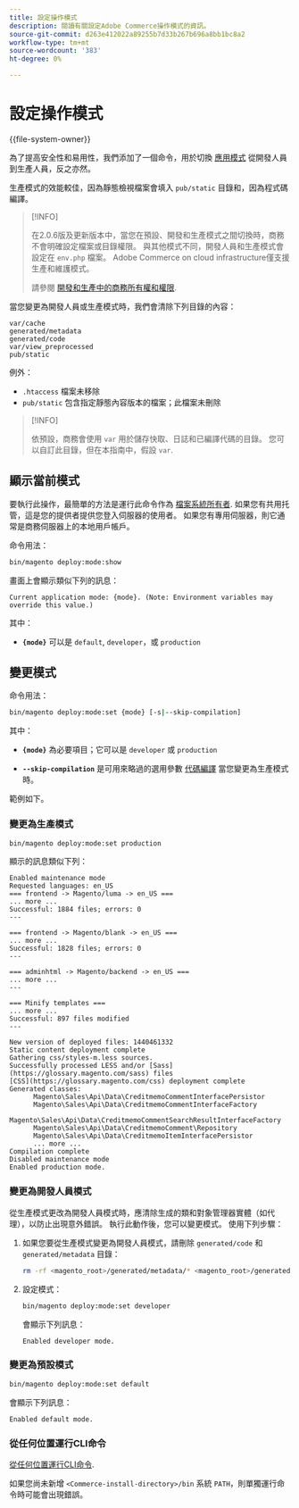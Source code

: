 ```yaml
---
title: 設定操作模式
description: 閱讀有關設定Adobe Commerce操作模式的資訊。
source-git-commit: d263e412022a89255b7d33b267b696a8bb1bc8a2
workflow-type: tm+mt
source-wordcount: '383'
ht-degree: 0%

---
```



# 設定操作模式

{{file-system-owner}}

為了提高安全性和易用性，我們添加了一個命令，用於切換 [應用模式](../bootstrap/application-modes.md) 從開發人員到生產人員，反之亦然。

生產模式的效能較佳，因為靜態檢視檔案會填入 `pub/static` 目錄和，因為程式碼編譯。

>[!INFO]
>
>在2.0.6版及更新版本中，當您在預設、開發和生產模式之間切換時，商務不會明確設定檔案或目錄權限。 與其他模式不同，開發人員和生產模式會設定在 `env.php` 檔案。 Adobe Commerce on cloud infrastructure僅支援生產和維護模式。
>
>請參閱 [開發和生產中的商務所有權和權限](../deployment/file-system-permissions.md).

當您變更為開發人員或生產模式時，我們會清除下列目錄的內容：

```terminal
var/cache
generated/metadata
generated/code
var/view_preprocessed
pub/static
```

例外：

- `.htaccess` 檔案未移除
- `pub/static` 包含指定靜態內容版本的檔案；此檔案未刪除

>[!INFO]
>
>依預設，商務會使用 `var` 用於儲存快取、日誌和已編譯代碼的目錄。 您可以自訂此目錄，但在本指南中，假設 `var`.

## 顯示當前模式

要執行此操作，最簡單的方法是運行此命令作為 [檔案系統所有者](../../installation/prerequisites/file-system/overview.md). 如果您有共用托管，這是您的提供者提供您登入伺服器的使用者。 如果您有專用伺服器，則它通常是商務伺服器上的本地用戶帳戶。

命令用法：

```bash
bin/magento deploy:mode:show
```

畫面上會顯示類似下列的訊息：

```terminal
Current application mode: {mode}. (Note: Environment variables may override this value.)
```

其中：

- **`{mode}`** 可以是 `default`, `developer`，或 `production`

## 變更模式

命令用法：

```bash
bin/magento deploy:mode:set {mode} [-s|--skip-compilation]
```

其中：

- **`{mode}`** 為必要項目；它可以是 `developer` 或 `production`

- **`--skip-compilation`** 是可用來略過的選用參數 [代碼編譯](../cli/code-compiler.md) 當您變更為生產模式時。

範例如下。

### 變更為生產模式

```bash
bin/magento deploy:mode:set production
```

顯示的訊息類似下列：

```terminal
Enabled maintenance mode
Requested languages: en_US
=== frontend -> Magento/luma -> en_US ===
... more ...
Successful: 1884 files; errors: 0
---

=== frontend -> Magento/blank -> en_US ===
... more ...
Successful: 1828 files; errors: 0
---

=== adminhtml -> Magento/backend -> en_US ===
... more ...
---

=== Minify templates ===
... more ...
Successful: 897 files modified
---

New version of deployed files: 1440461332
Static content deployment complete
Gathering css/styles-m.less sources.
Successfully processed LESS and/or [Sass](https://glossary.magento.com/sass) files
[CSS](https://glossary.magento.com/css) deployment complete
Generated classes:
      Magento\Sales\Api\Data\CreditmemoCommentInterfacePersistor
      Magento\Sales\Api\Data\CreditmemoCommentInterfaceFactory
      Magento\Sales\Api\Data\CreditmemoCommentSearchResultInterfaceFactory
      Magento\Sales\Api\Data\CreditmemoComment\Repository
      Magento\Sales\Api\Data\CreditmemoItemInterfacePersistor
      ... more ...
Compilation complete
Disabled maintenance mode
Enabled production mode.
```

### 變更為開發人員模式

從生產模式更改為開發人員模式時，應清除生成的類和對象管理器實體（如代理），以防止出現意外錯誤。 執行此動作後，您可以變更模式。 使用下列步驟：

1. 如果您要從生產模式變更為開發人員模式，請刪除 `generated/code` 和 `generated/metadata` 目錄：

   ```bash
   rm -rf <magento_root>/generated/metadata/* <magento_root>/generated/code/*
   ```

1. 設定模式：

   ```bash
   bin/magento deploy:mode:set developer
   ```

   會顯示下列訊息：

   ```terminal
   Enabled developer mode.
   ```

### 變更為預設模式

```bash
bin/magento deploy:mode:set default
```

會顯示下列訊息：

```terminal
Enabled default mode.
```

### 從任何位置運行CLI命令

[從任何位置運行CLI命令](../cli/config-cli.md#config-install-cli-first).

如果您尚未新增 `<Commerce-install-directory>/bin` 系統 `PATH`，則單獨運行命令時可能會出現錯誤。
